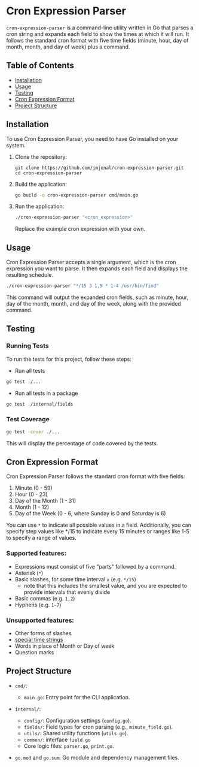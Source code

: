 # Cron Expression Parser

`cron-expression-parser` is a command-line utility written in Go that parses a cron string and expands each field to show the times at which it will run. It follows the standard cron format with five time fields (minute, hour, day of month, month, and day of week) plus a command.

## Table of Contents

- [Installation](#installation)
- [Usage](#usage)
- [Testing](#testing)
- [Cron Expression Format](#cron-expression-format)
- [Project Structure](#project-structure)

## Installation

To use Cron Expression Parser, you need to have Go installed on your system.

1. Clone the repository:

   ```shell
   git clone https://github.com/imjenal/cron-expression-parser.git
   cd cron-expression-parser
   ```
2. Build the application:

    ```bash 
    go build -o cron-expression-parser cmd/main.go
    ```

3. Run the application:
    ```bash 
    ./cron-expression-parser "<cron_expression>"
    ```
   Replace the example cron expression with your own.

## Usage

Cron Expression Parser accepts a single argument, which is the cron expression you want to parse. It then expands each field and displays the resulting schedule.

```bash 
./cron-expression-parser "*/15 3 1,5 * 1-4 /usr/bin/find"
 ```

This command will output the expanded cron fields, such as minute, hour, day of the month, month, and day of the week, along with the provided command.

## Testing

### Running Tests

To run the tests for this project, follow these steps:

- Run all tests
```bash
go test ./...
```

- Run all tests in a package
```bash
go test ./internal/fields
```

### Test Coverage
```bash
go test -cover ./...
```
This will display the percentage of code covered by the tests.

## Cron Expression Format

Cron Expression Parser follows the standard cron format with five fields:

1. Minute (0 - 59)
2. Hour (0 - 23)
3. Day of the Month (1 - 31)
4. Month (1 - 12)
5. Day of the Week (0 - 6, where Sunday is 0 and Saturday is 6)

You can use `*` to indicate all possible values in a field. Additionally, you can specify step values like */15 to indicate every 15 minutes or ranges like 1-5 to specify a range of values.

### Supported features:
- Expressions must consist of five "parts" followed by a command.
- Asterisk (`*`)
- Basic slashes, for some time interval `x` (e.g. `*/15`)
    - note that this includes the smallest value, and you are expected to provide intervals that evenly divide
- Basic commas (e.g. `1,2`)
- Hyphens (e.g. `1-7`)

### Unsupported features:
- Other forms of slashes
- [special time strings](https://en.wikipedia.org/wiki/Cron#Nonstandard_predefined_scheduling_definitions)
- Words in place of Month or Day of week
- Question marks

## Project Structure

- `cmd/`:
    - `main.go`: Entry point for the CLI application.

- `internal/`:
    - `config/`: Configuration settings (`config.go`).
    - `fields/`: Field types for cron parsing (e.g., `minute_field.go`).
    - `utils/`: Shared utility functions (`utils.go`).
    - `common/`: interface `field.go`
    - Core logic files: `parser.go`, `print.go`.

- `go.mod` and `go.sum`: Go module and dependency management files.